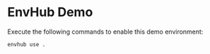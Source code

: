 # EnvHub Demo

Execute the following commands to enable this demo environment:

```bash
envhub use .
```